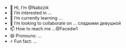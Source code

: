 - 👋 Hi, I’m @Nabzzik
- 👀 I’m interested in ...
- 🌱 I’m currently learning ...
- 💞️ I’m looking to collaborate on ... сладкими девушкой
- 📫 How to reach me ...@Facedw1
- 😄 Pronouns: ...
- ⚡ Fun fact: ...

<!---
Nabzzik/Nabzzik is a ✨ special ✨ repository because its `README.md` (this file) appears on your GitHub profile.
You can click the Preview link to take a look at your changes.
--->
